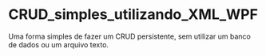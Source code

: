 # CRUD_simples_utilizando_XML_WPF
Uma forma simples de fazer um CRUD persistente, sem utilizar um banco de dados ou um arquivo texto.
